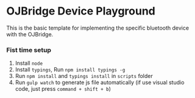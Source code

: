 # OJBridge Device Playground
This is the basic template for implementing the specific bluetooth device with the OJBridge.

### Fist time setup

1. Install `node`
2. Install `typings`,  Run `npm install typings -g`
3. Run `npm install` and `typings install` in `scripts` folder
4. Run `gulp watch` to generate js file automatically (if use visual studio code, just press `command + shift + b`)
